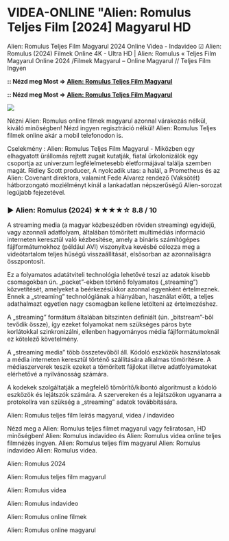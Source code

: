# VIDEA-ONLINE "Alien: Romulus Teljes Film [2024] Magyarul HD

Alien: Romulus Teljes Film Magyarul 2024 Online Videa - Indavideo ☑ Alien: Romulus (2024) Filmek Online 4K - Ultra HD | Alien: Romulus « Teljes Film Magyarul Online 2024 /Filmek Magyarul – Online Magyarul // Teljes Film Ingyen

**:: Nézd meg Most => [Alien: Romulus Teljes Film Magyarul](https://popcorn-tv.online/hu/movie/945961/alien-romulus)**

**:: Nézd meg Most => [Alien: Romulus Teljes Film Magyarul](https://popcorn-tv.online/hu/movie/945961/alien-romulus)**

<img src="https://cms.westjavatoday.com/uploads/images/2024/08/image_750x_66b81b3f60dfe.jpg">

Nézni Alien: Romulus online filmek magyarul azonnal várakozás nélkül, kiváló minőségben! Nézd ingyen regisztráció nélkül! Alien: Romulus Teljes filmek online akár a mobil telefonodon is.

Cselekmény : Alien: Romulus Teljes Film Magyarul - Miközben egy elhagyatott űrállomás rejtett zugait kutatják, fiatal űrkolonizálók egy csoportja az univerzum legfélelmetesebb életformájával találja szemben magát. Ridley Scott producer, A nyolcadik utas: a halál, a Prometheus és az Alien: Covenant direktora, valamint Fede Alvarez rendező (Vaksötét) hátborzongató moziélményt kínál a lankadatlan népszerűségű Alien-sorozat legújabb fejezetével.

### ▶️ Alien: Romulus (2024) ★★★★☆ 8.8 / 10

A streaming media (a magyar közbeszédben röviden streaming) egyidejű, vagy azonnali adatfolyam, általában tömörített multimédiás információ interneten keresztül való kézbesítése, amely a bináris számítógépes fájlformátumokhoz (például AVI) viszonyítva kevésbé célozza meg a videótartalom teljes hűségű visszaállítását, elsősorban az azonnaliságra összpontosít.

Ez a folyamatos adatátviteli technológia lehetővé teszi az adatok kisebb csomagokban ún. „packet”-ekben történő folyamatos („streaming”) közvetítését, amelyeket a beérkezésükkor azonnal egyenként értelmeznek. Ennek a „streaming” technológiának a hiányában, használat előtt, a teljes adathalmazt egyetlen nagy csomagban kellene letölteni az értelmezéshez.

A „streaming” formátum általában bitszinten definiált (ún. „bitstream”-ből tevődik össze), így ezeket folyamokat nem szükséges páros byte korlátokkal szinkronizálni, ellenben hagyományos média fájlformátumoknál ez kötelező követelmény.

A „streaming media” több összetevőből áll. Kódoló eszközök használatosak a média interneten keresztül történő szállítására alkalmas tömörítésre. A médiaszerverek teszik ezeket a tömörített fájlokat illetve adatfolyamatokat elérhetővé a nyilvánosság számára.

A kodekek szolgáltatják a megfelelő tömörítő/kibontó algoritmust a kódoló eszközök és lejátszók számára. A szervereken és a lejátszókon ugyanarra a protokollra van szükség a „streaming” adatok továbbítására.

Alien: Romulus teljes film leírás magyarul, videa / indavideo

Nézd meg a Alien: Romulus teljes filmet magyarul vagy feliratosan, HD minőségben! Alien: Romulus indavideo és Alien: Romulus videa online teljes filmnézés ingyen. Alien: Romulus teljes film magyarul Alien: Romulus indavideo Alien: Romulus videa.

Alien: Romulus 2024

Alien: Romulus teljes film magyarul

Alien: Romulus videa

Alien: Romulus indavideo

Alien: Romulus online filmek

Alien: Romulus online magyarul
